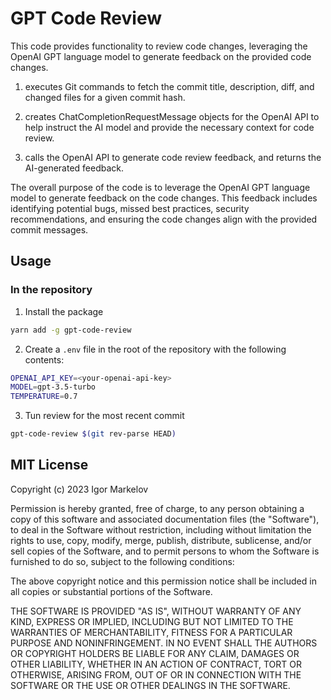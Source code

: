 # GPT Code Review

This code provides functionality to review code changes, leveraging the OpenAI
GPT language model to generate feedback on the provided code changes.

1. executes Git commands to fetch the commit title, description,
diff, and changed files for a given commit hash.

2. creates ChatCompletionRequestMessage objects for the OpenAI API to help
instruct the AI model and provide the necessary context for code review.

3. calls the OpenAI API to generate code review feedback, and returns the
AI-generated feedback.

The overall purpose of the code is to leverage the OpenAI GPT language model to
generate feedback on the code changes. This feedback includes identifying
potential bugs, missed best practices, security recommendations, and ensuring
the code changes align with the provided commit messages.

## Usage
### In the repository

1. Install the package

```bash
yarn add -g gpt-code-review
```

2. Create a `.env` file in the root of the repository with the following
contents:

```bash
OPENAI_API_KEY=<your-openai-api-key>
MODEL=gpt-3.5-turbo
TEMPERATURE=0.7
```

3. Tun review for the most recent commit
```bash
gpt-code-review $(git rev-parse HEAD)
```

## MIT License

Copyright (c) 2023 Igor Markelov

Permission is hereby granted, free of charge, to any person obtaining a copy of
this software and associated documentation files (the "Software"), to deal in
the Software without restriction, including without limitation the rights to
use, copy, modify, merge, publish, distribute, sublicense, and/or sell copies of
the Software, and to permit persons to whom the Software is furnished to do so,
subject to the following conditions:

The above copyright notice and this permission notice shall be included in all
copies or substantial portions of the Software.

THE SOFTWARE IS PROVIDED "AS IS", WITHOUT WARRANTY OF ANY KIND, EXPRESS OR
IMPLIED, INCLUDING BUT NOT LIMITED TO THE WARRANTIES OF MERCHANTABILITY, FITNESS
FOR A PARTICULAR PURPOSE AND NONINFRINGEMENT. IN NO EVENT SHALL THE AUTHORS OR
COPYRIGHT HOLDERS BE LIABLE FOR ANY CLAIM, DAMAGES OR OTHER LIABILITY, WHETHER
IN AN ACTION OF CONTRACT, TORT OR OTHERWISE, ARISING FROM, OUT OF OR IN
CONNECTION WITH THE SOFTWARE OR THE USE OR OTHER DEALINGS IN THE SOFTWARE.